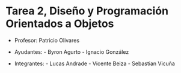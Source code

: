 # Tarea 2, Diseño y Programación Orientados a Objetos

* Profesor: Patricio Olivares
  
* Ayudantes: - Byron Agurto
             - Ignacio González
  
* Integrantes: - Lucas Andrade
               - Vicente Beiza
               - Sebastian Vicuña
